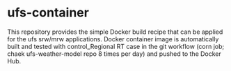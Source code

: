 # ufs-container
This repository provides the simple Docker build recipe that can be applied for the ufs srw/mrw applications. Docker container image is automatically built and tested with control_Regional RT case in the git workflow (corn job; chaek ufs-weather-model repo 8 times per day) and pushed to the Docker Hub.

